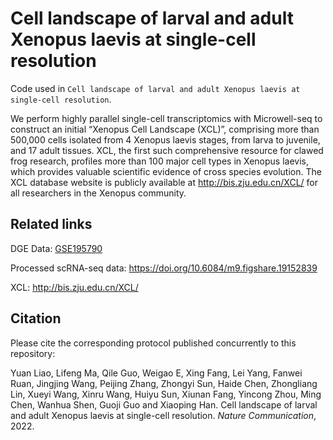 # Cell landscape of larval and adult Xenopus laevis at single-cell resolution

Code used in `Cell landscape of larval and adult Xenopus laevis at single-cell resolution`.

We perform highly parallel single-cell transcriptomics with Microwell-seq to construct an initial “Xenopus Cell Landscape (XCL)”, comprising more than 500,000 cells isolated from 4 Xenopus laevis stages, from larva to juvenile, and 17 adult tissues. XCL, the first such comprehensive resource for clawed frog research, profiles more than 100 major cell types in Xenopus laevis, which provides valuable scientific evidence of cross species evolution. The XCL database website is publicly available at http://bis.zju.edu.cn/XCL/ for all researchers in the Xenopus community.


## Related links

DGE Data: [GSE195790](https://www.ncbi.nlm.nih.gov/geo/query/acc.cgi?acc=GSE195790)

Processed scRNA-seq data: https://doi.org/10.6084/m9.figshare.19152839

XCL: http://bis.zju.edu.cn/XCL/

## Citation
Please cite the corresponding protocol published concurrently to this repository:

Yuan Liao, Lifeng Ma, Qile Guo, Weigao E, Xing Fang, Lei Yang, Fanwei Ruan, Jingjing Wang, Peijing Zhang, Zhongyi Sun, Haide Chen, Zhongliang Lin, Xueyi Wang, Xinru Wang, Huiyu Sun, Xiunan Fang, Yincong Zhou, Ming Chen, Wanhua Shen, Guoji Guo and Xiaoping Han. Cell landscape of larval and adult Xenopus laevis at single-cell resolution. *Nature Communication*, 2022.
